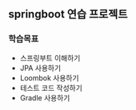 ## springboot 연습 프로젝트

### 학습목표
  * 스프링부트 이해하기
  * JPA 사용하기
  * Loombok 사용하기
  * 테스트 코드 작성하기
  * Gradle 사용하기
